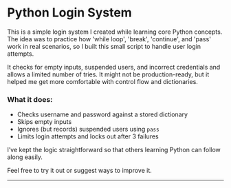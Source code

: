 # Python Login System

This is a simple login system I created while learning core Python concepts. The idea was to practice how 'while loop', 'break', 'continue', and 'pass' work in real scenarios, so I built this small script to handle user login attempts.

It checks for empty inputs, suspended users, and incorrect credentials and allows a limited number of tries. It might not be production-ready, but it helped me get more comfortable with control flow and dictionaries.

### What it does:
- Checks username and password against a stored dictionary
- Skips empty inputs
- Ignores (but records) suspended users using `pass`
- Limits login attempts and locks out after 3 failures

I’ve kept the logic straightforward so that others learning Python can follow along easily.

Feel free to try it out or suggest ways to improve it.

---


